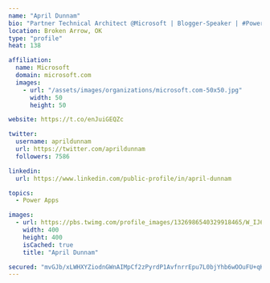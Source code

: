 ```yaml
---
name: "April Dunnam"
bio: "Partner Technical Architect @Microsoft | Blogger-Speaker | #PowerApps, #PowerAutomate, #Office365, #SharePoint | #WIT | #Karaoke Queen"
location: Broken Arrow, OK
type: "profile"
heat: 138

affiliation:
  name: Microsoft
  domain: microsoft.com
  images:
    - url: "/assets/images/organizations/microsoft.com-50x50.jpg"
      width: 50
      height: 50

website: https://t.co/enJuiGEQZc

twitter:
  username: aprildunnam
  url: https://twitter.com/aprildunnam
  followers: 7586

linkedin:
  url: https://www.linkedin.com/public-profile/in/april-dunnam

topics:
  - Power Apps

images:
  - url: https://pbs.twimg.com/profile_images/1326986540329918465/W_IJ6Ih2_400x400.jpg
    width: 400
    height: 400
    isCached: true
    title: "April Dunnam"

secured: "mvGJb/xLWHXYZiodnGWnAIMpCf2zPyrdP1AvfnrrEpu7L0bjYhb6wOOuFU+qK/tPmerkrq1TR98lzkije2qDxDXS/2NE/4SIuYlvr1JrhUQAx439n9kDzH2C/KAUEceKPb7PZC4vOczPHPASyIo6gLGexaUPEAISfjrkrYEtzMYmf3BPS9WslO43RKGBfFZmnwCDPSNTv1pIYmJiPtwIKBsMBtJRkgmJM6auNYdNxXj/muPLjkvDwEIGYjb5UplCzDFH7ZChrdc9jSBbKQu3Emf72xBZhHdQJDWDLs3WP7UIrTvusjF1vOL/ac6oMlEu8lr0aaUWPYhtIKZ4pUw1K7RmuTDzflIUByJx70u/LObBU4o8m4LGkzHiHrgV3duFgyTHt/G0/jYi7N4e0u5a0WryQt2KlvaonYuRbmEeN3g=;9uNQutSxytWDdbnGJry3aQ=="
---
```


